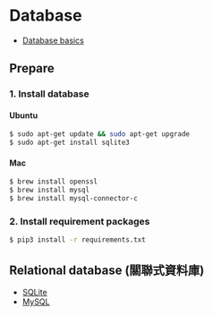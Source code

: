 # Database

- [Database basics](https://github.com/kaka-lin/Notes/tree/master/DB/db-basics.md)

## Prepare

### 1. Install database

#### Ubuntu

```bash
$ sudo apt-get update && sudo apt-get upgrade
$ sudo apt-get install sqlite3
```

#### Mac

```bash
$ brew install openssl
$ brew install mysql
$ brew install mysql-connector-c
```

### 2. Install requirement packages

```bash
$ pip3 install -r requirements.txt
```

## Relational database (關聯式資料庫)

- [SQLite](https://github.com/kaka-lin/Notes/tree/master/DB/SQLite)
- [MySQL]()
